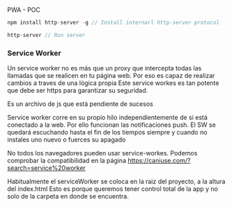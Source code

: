 ###
PWA - POC

``` javascript
npm install http-server -g // Install internarl http-server protocol

http-server // Run server
```

### Service Worker
Un service worker no es más que un proxy que intercepta todas las llamadas que se realicen 
en tu página web. Por eso es capaz de realizar cambios a traves de una lógica propia
Este service workes es tan potente que debe ser https para garantizar su seguridad. 

Es un archivo de js que está pendiente de sucesos

Service worker corre en su propio hilo independientemente de si está conectado a la web. 
Por ello funcionan las notificaciones push. 
El SW se quedará escuchando hasta el fin de los tiempos siempre y cuando no instales uno nuevo
o fuerces su apagado

No todos los navegadores pueden usar service-workes. Podemos comprobar la compatibilidad en la página
https://caniuse.com/?search=service%20worker

Habitualmente el serviceWorker se coloca en la raiz del proyecto, a la altura del index.html
Esto es porque queremos tener control total de la app y no solo de la carpeta en donde se encuentra. 
